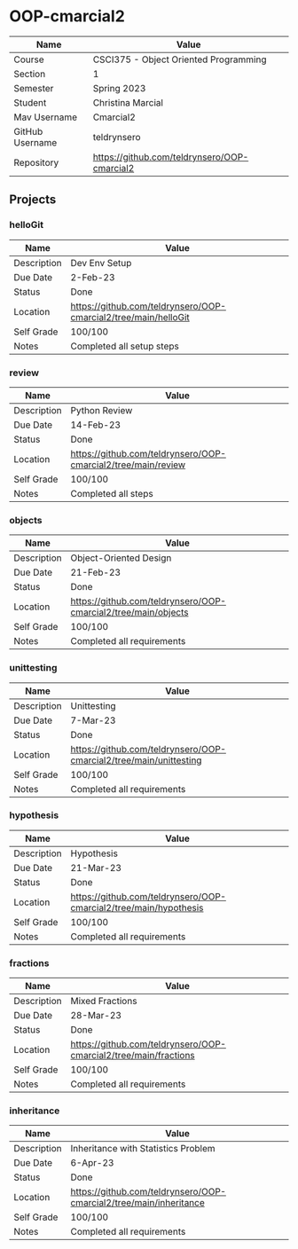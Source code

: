 # OOP-cmarcial2

| Name | Value |
| --- | --- |
| Course | CSCI375 - Object Oriented Programming |
| Section | 1 |
| Semester | Spring 2023 |
| Student | Christina Marcial |
| Mav Username | Cmarcial2 |
| GitHub Username | teldrynsero |
| Repository | https://github.com/teldrynsero/OOP-cmarcial2 |

## Projects

### helloGit

| Name | Value |
| --- | --- |
| Description | Dev Env Setup |
| Due Date | 2-Feb-23 |
| Status | Done |
| Location | https://github.com/teldrynsero/OOP-cmarcial2/tree/main/helloGit |
| Self Grade | 100/100 |
| Notes | Completed all setup steps |

### review

| Name | Value |
| --- | --- |
| Description | Python Review |
| Due Date | 14-Feb-23 |
| Status | Done |
| Location | https://github.com/teldrynsero/OOP-cmarcial2/tree/main/review |
| Self Grade | 100/100 |
| Notes | Completed all steps |

### objects

| Name | Value |
| --- | --- |
| Description | Object-Oriented Design |
| Due Date | 21-Feb-23 |
| Status | Done |
| Location | https://github.com/teldrynsero/OOP-cmarcial2/tree/main/objects |
| Self Grade | 100/100 |
| Notes | Completed all requirements |

### unittesting

| Name | Value |
| --- | --- |
| Description | Unittesting |
| Due Date | 7-Mar-23 |
| Status | Done |
| Location | https://github.com/teldrynsero/OOP-cmarcial2/tree/main/unittesting |
| Self Grade | 100/100 |
| Notes | Completed all requirements |

### hypothesis

| Name | Value |
| --- | --- |
| Description | Hypothesis |
| Due Date | 21-Mar-23 |
| Status | Done |
| Location | https://github.com/teldrynsero/OOP-cmarcial2/tree/main/hypothesis |
| Self Grade | 100/100 |
| Notes | Completed all requirements |

### fractions

| Name | Value |
| --- | --- |
| Description | Mixed Fractions |
| Due Date | 28-Mar-23 |
| Status | Done |
| Location | https://github.com/teldrynsero/OOP-cmarcial2/tree/main/fractions |
| Self Grade | 100/100 |
| Notes | Completed all requirements |

### inheritance

| Name | Value |
| --- | --- |
| Description | Inheritance with Statistics Problem |
| Due Date | 6-Apr-23 |
| Status | Done |
| Location | https://github.com/teldrynsero/OOP-cmarcial2/tree/main/inheritance |
| Self Grade | 100/100 |
| Notes | Completed all requirements |
